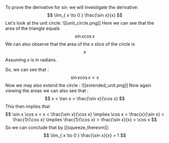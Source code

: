 To prove the derivative for $\sin$ we will investigate the derivative: 
$$
\lim_{ x \to 0 } \frac{\sin x}{x}
$$
Let's look at the unit circle:
![[unit_circle.png]]
Here we can see that the area of the triangle equals
$$
\sin x \cos x
$$
We can also observe that the area of the $x$ slice of the circle is
$$
x
$$
Assuming $x$ is in radians.

So, we can see that :
$$
\sin x \cos x < x
$$
Now we may also extend the circle :
![[extended_unit.png]]
Now again viewing the areas we can also see that :
$$
x < \tan x = \frac{\sin x}{\cos x}
$$
This then implies that
$$
\sin x \cos x < x < \frac{\sin x}{\cos x} \implies \cos x < \frac{x}{\sin x} < \frac{1}{\cos x} \implies \frac{1}{\cos x} > \frac{\sin x}{x} > \cos x
$$
So we can conclude that by [[squeeze_thereom]]:
$$
\lim_{ x \to 0 } \frac{\sin x}{x} = 1
$$